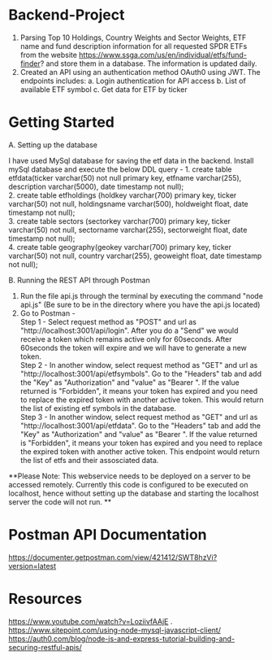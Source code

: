 # Backend-Project
1. Parsing Top 10 Holdings, Country Weights and Sector Weights, ETF name and fund description information for all requested SPDR ETFs from the website https://www.ssga.com/us/en/individual/etfs/fund-finder? and store them in a database. The information is updated daily.
2. Created an API using an authentication method OAuth0 using JWT. The endpoints includes:
    a. Login authentication for API access
    b. List of available ETF symbol
    c. Get data for ETF by ticker

# Getting Started

A. Setting up the database  

I have used MySql database for saving the etf data in the backend.
Install mySql database and execute the below DDL query -
    1. create table etfdata(ticker varchar(50) not null primary key, etfname varchar(255), description varchar(5000), date timestamp not null);   
    2. create table etfholdings (holdkey varchar(700) primary key, ticker varchar(50) not null, holdingsname varchar(500), holdweight float, date timestamp not null);    
    3. create table sectors (sectorkey varchar(700) primary key, ticker varchar(50) not null, sectorname varchar(255), sectorweight float, date timestamp not null);   
    4. create table geography(geokey varchar(700) primary key, ticker varchar(50) not null, country varchar(255), geoweight float, date timestamp not null);   


B. Running the REST API through Postman    
1. Run the file api.js through the terminal by executing the command "node api.js" (Be sure to be in the directory where you have the api.js located)
2. Go to Postman -  
Step 1 - Select request method as "POST" and url as "http://localhost:3001/api/login". After you do a "Send" we would receive a token which remains active only for 60seconds. After 60seconds the token will expire and we will have to generate a new token.  
Step 2 - In another window, select request method as "GET" and url as "http://localhost:3001/api/etfsymbols". Go to the "Headers" tab and add the "Key" as "Authorization" and "value" as "Bearer <Token>". If the value returned is "Forbidden", it means your token has expired and you need to replace the expired token with another active token. This would return the list of existing etf symbols in the database.   
Step 3 - In another window, select request method as "GET" and url as "http://localhost:3001/api/etfdata". Go to the "Headers" tab and add the "Key" as "Authorization" and "value" as "Bearer <Token>". If the value returned is "Forbidden", it means your token has expired and you need to replace the expired token with another active token. This endpoint would return the list of etfs and their assosciated data.

**Please Note: This webservice needs to be deployed on a server to be accessed remotely. Currently this code is configured to be executed on localhost, hence without setting up the database and starting the localhost server the code will not run. **   

# Postman API Documentation
https://documenter.getpostman.com/view/421412/SWT8hzVi?version=latest

# Resources
https://www.youtube.com/watch?v=LoziivfAAjE .    
https://www.sitepoint.com/using-node-mysql-javascript-client/     
https://auth0.com/blog/node-js-and-express-tutorial-building-and-securing-restful-apis/

